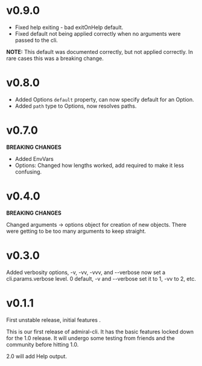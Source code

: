 # v0.9.0

* Fixed help exiting - bad exitOnHelp default.
* Fixed default not being applied correctly when no arguments were passed to the cli.

**NOTE:** This default was documented correctly, but not applied correctly. In rare cases this was a breaking change.

# v0.8.0

* Added Options `default` property, can now specify default for an Option.
* Added `path` type to Options, now resolves paths.

# v0.7.0

**BREAKING CHANGES**

* Added EnvVars
* Options: Changed how lengths worked, add required to make it less confusing.

# v0.4.0

**BREAKING CHANGES**

Changed arguments -> options object for creation of new objects. There were getting to be too many arguments to keep
straight.

# v0.3.0
Added verbosity options, -v, -vv, -vvv, and --verbose now set a cli.params.verbose level. 0 default, -v and --verbose 
set it to 1, -vv to 2, etc.

# v0.1.1
First unstable release, initial features .

This is our first release of admiral-cli. It has the basic features locked down for the 1.0 release. It will undergo 
some testing from friends and the community before hitting 1.0.

2.0 will add Help output.